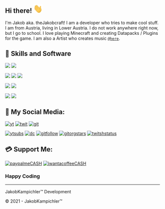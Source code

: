 ## Hi there! <img src="https://github.com/jkampich1411/jkampich1411/blob/main/gif/wave.gif" width="30px">

I'm Jakob aka. theJakobcraft! I am a developer who tries to make cool stuff. I am from Austria, living in Lower Austria. I do not work anywhere right now, but I go to school. I love playing Minecraft and creating Datapacks / Plugins for the game. I am also a Artist who creates music [`@here`](https://open.spotify.com/artist/4HrpPCrSX7RWy5MOxSvHzy).

## 🔧 Skills and Software
![](https://img.shields.io/badge/OS-Windows-informational?style=for-the-badge&logo=windows&logoColor=white&color=blue)
![](https://img.shields.io/badge/OS-Linux-informational?style=for-the-badge&logo=linux&logoColor=white&color=yellowgreen)

![](https://img.shields.io/badge/Editor-Visual_Studio_Code-informational?style=for-the-badge&logo=visual-studio-code&logoColor=white&color=blueviolet)
![](https://img.shields.io/badge/Code-JavaScript-informational?style=for-the-badge&logo=javascript&logoColor=white&color=yellow)
![](https://img.shields.io/badge/Code-Python-informational?style=for-the-badge&logo=python&logoColor=white&color=informational)

![](https://img.shields.io/badge/Shell-Bash-informational?style=for-the-badge&logo=gnu-bash&logoColor=white&color=success)
![](https://img.shields.io/badge/Shell-CMD-informational?style=for-the-badge&logo=gnu-bash&logoColor=white&color=blueviolet)

![](https://img.shields.io/badge/Tools-Docker-informational?style=for-the-badge&logo=docker&logoColor=white&color=informational)
![](https://img.shields.io/badge/Tools-MetaSploit-informational?style=for-the-badge&logo=metasploit&logoColor=white&color=informational)

## 📱 My Social Media:
[![yt](https://img.shields.io/badge/youtube-%23EE4831.svg?&style=for-the-badge&logo=youtube&logoColor=white)]([1])
[![twit](https://img.shields.io/badge/twitter-%2300acee.svg?&style=for-the-badge&logo=twitter&logoColor=white)]([3])
[![git](https://img.shields.io/badge/github-%2324292e.svg?&style=for-the-badge&logo=github&logoColor=white)]([4])

[![ytsubs](https://img.shields.io/youtube/channel/subscribers/UCByPPfZxufy_-vBIDzhnYVg?logo=youtube&style=for-the-badge)](https://thejakobcraft.xyz)
[![dc](https://img.shields.io/discord/510412740364599317?label=Discord&logo=discord&style=for-the-badge&color=blue)](https://thejakobcraft.xyz)
[![gitfollow](https://img.shields.io/github/followers/jkampich1411?logo=github&style=for-the-badge)](https://thejakobcraft.xyz)
[![gitorgstars](https://img.shields.io/github/stars/thejakobcraft?label=Org%20Stars&logo=github&style=for-the-badge)](https://thejakobcraft.xyz)
[![twitshstatus](https://img.shields.io/twitch/status/thejakobcraft?logo=twitch&style=for-the-badge)](https://thejakobcraft.xyz)

## 💳 Support Me:
[![paypalmeCASH](https://img.shields.io/badge/Donate-PayPal-blue.svg?style=for-the-badge)](https://paypal.me/thejakobcraft)
[![iwantacoffeeCASH](https://img.shields.io/badge/Donate-Buy%20Me%20A%20Coffee-orange.svg?style=for-the-badge)](https://www.buymeacoffee.com/thejakobcraft)

### Happy Coding
***
JakobKampichler™ Development

© 2021 - JakobKampichler™

<!--LINX-->
[1]: https://youtube.com/thejakobcraft
[3]: https://twitter.com/thejakobcraft
[4]: https://github.com/thejakobcraft


<!--
**jkampich1411/jkampich1411** is a ✨ _special_ ✨ repository because its `README.md` (this file) appears on your GitHub profile.
-->
